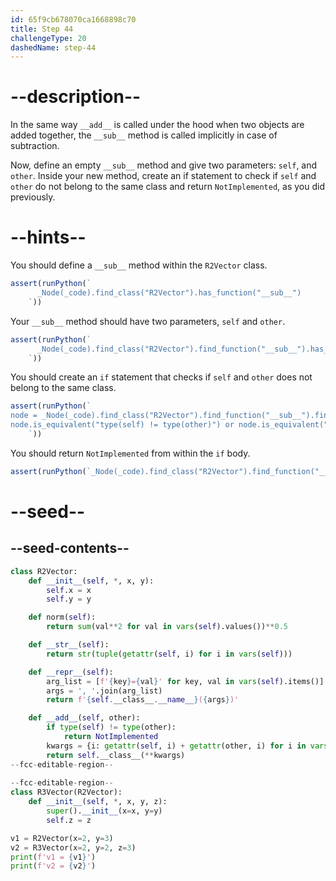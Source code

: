 ```yaml
---
id: 65f9cb678070ca1668898c70
title: Step 44
challengeType: 20
dashedName: step-44
---
```


# --description--

In the same way `__add__` is called under the hood when two objects are added together, the `__sub__` method is called implicitly in case of subtraction.

Now, define an empty `__sub__` method and give two parameters: `self`, and `other`. Inside your new method, create an if statement to check if `self` and `other` do not belong to the same class and return `NotImplemented`, as you did previously.

# --hints--

You should define a `__sub__` method within the `R2Vector` class.

```js
assert(runPython(`
      _Node(_code).find_class("R2Vector").has_function("__sub__")
    `))
```

Your `__sub__` method should have two parameters, `self` and `other`.

```js
assert(runPython(`
      _Node(_code).find_class("R2Vector").find_function("__sub__").has_args("self, other")
    `))
```

You should create an `if` statement that checks if `self` and `other` does not belong to the same class.

```js
assert(runPython(`
node = _Node(_code).find_class("R2Vector").find_function("__sub__").find_ifs()[0].find_conditions()[0]
node.is_equivalent("type(self) != type(other)") or node.is_equivalent("type(other) != type(self)")
    `))
```

You should return `NotImplemented` from within the `if` body.

```js
assert(runPython(`_Node(_code).find_class("R2Vector").find_function("__sub__").find_ifs()[0].find_bodies()[0].has_return("NotImplemented")`))
```

# --seed--

## --seed-contents--

```py
class R2Vector:
    def __init__(self, *, x, y):
        self.x = x
        self.y = y

    def norm(self):
        return sum(val**2 for val in vars(self).values())**0.5

    def __str__(self):
        return str(tuple(getattr(self, i) for i in vars(self)))

    def __repr__(self):
        arg_list = [f'{key}={val}' for key, val in vars(self).items()]
        args = ', '.join(arg_list)
        return f'{self.__class__.__name__}({args})'

    def __add__(self, other):
        if type(self) != type(other):
            return NotImplemented
        kwargs = {i: getattr(self, i) + getattr(other, i) for i in vars(self)}
        return self.__class__(**kwargs)
--fcc-editable-region--
    
--fcc-editable-region--
class R3Vector(R2Vector):
    def __init__(self, *, x, y, z):
        super().__init__(x=x, y=y)
        self.z = z

v1 = R2Vector(x=2, y=3)
v2 = R3Vector(x=2, y=2, z=3)
print(f'v1 = {v1}')
print(f'v2 = {v2}')
```
